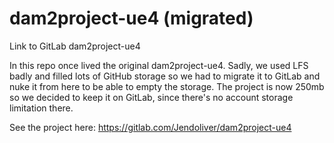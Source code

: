 # dam2project-ue4 (migrated)
Link to GitLab dam2project-ue4

In this repo once lived the original dam2project-ue4. Sadly, we used LFS badly and filled lots of GitHub storage so we had to migrate it to 
GitLab and nuke it from here to be able to empty the storage. The project is now 250mb so we decided to keep it on GitLab, since there's
no account storage limitation there.

See the project here: https://gitlab.com/Jendoliver/dam2project-ue4
